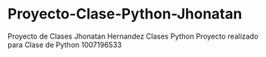 # Proyecto-Clase-Python-Jhonatan
Proyecto de Clases Jhonatan Hernandez Clases Python
Proyecto realizado para Clase de Python 1007196533
